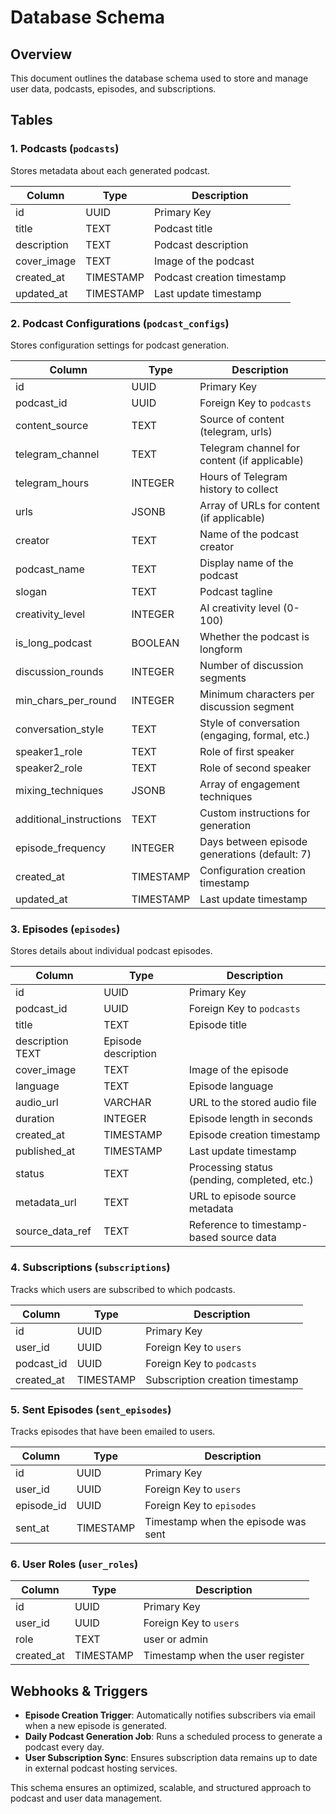 # Database Schema

## Overview
This document outlines the database schema used to store and manage user data, podcasts, episodes, and subscriptions.

## Tables

### 1. **Podcasts** (`podcasts`)
Stores metadata about each generated podcast.

| Column       | Type         | Description                       |
|-------------|------------|--------------------------------|
| id         | UUID       | Primary Key                     |
| title      | TEXT    | Podcast title                   |
| description | TEXT       | Podcast description             |
| cover_image   | TEXT    | Image of the podcast         |
| created_at | TIMESTAMP  | Podcast creation timestamp      |
| updated_at | TIMESTAMP  | Last update timestamp          |

### 2. **Podcast Configurations** (`podcast_configs`)
Stores configuration settings for podcast generation.

| Column                  | Type       | Description                                     |
|------------------------|------------|-------------------------------------------------|
| id                     | UUID       | Primary Key                                     |
| podcast_id             | UUID       | Foreign Key to `podcasts`                       |
| content_source         | TEXT       | Source of content (telegram, urls)              |
| telegram_channel       | TEXT       | Telegram channel for content (if applicable)    |
| telegram_hours         | INTEGER    | Hours of Telegram history to collect            |
| urls                   | JSONB      | Array of URLs for content (if applicable)       |
| creator                | TEXT       | Name of the podcast creator                     |
| podcast_name           | TEXT       | Display name of the podcast                     |
| slogan                 | TEXT       | Podcast tagline                                 |
| creativity_level       | INTEGER    | AI creativity level (0-100)                     |
| is_long_podcast        | BOOLEAN    | Whether the podcast is longform                 |
| discussion_rounds      | INTEGER    | Number of discussion segments                   |
| min_chars_per_round    | INTEGER    | Minimum characters per discussion segment       |
| conversation_style     | TEXT       | Style of conversation (engaging, formal, etc.)  |
| speaker1_role          | TEXT       | Role of first speaker                           |
| speaker2_role          | TEXT       | Role of second speaker                          |
| mixing_techniques      | JSONB      | Array of engagement techniques                  |
| additional_instructions| TEXT       | Custom instructions for generation              |
| episode_frequency      | INTEGER    | Days between episode generations (default: 7)   |
| created_at             | TIMESTAMP  | Configuration creation timestamp                |
| updated_at             | TIMESTAMP  | Last update timestamp                           |

### 3. **Episodes** (`episodes`)
Stores details about individual podcast episodes.

| Column       | Type         | Description                         |
|-------------|------------|---------------------------------|
| id         | UUID       | Primary Key                     |
| podcast_id | UUID       | Foreign Key to `podcasts`       |
| title      | TEXT       | Episode title                   |
| description   TEXT      | Episode description             |
| cover_image | TEXT      | Image of the episode            |
| language    |  TEXT     | Episode language                |
| audio_url  | VARCHAR    | URL to the stored audio file    |
| duration   | INTEGER    | Episode length in seconds       |
| created_at | TIMESTAMP  | Episode creation timestamp      |
| published_at | TIMESTAMP  | Last update timestamp          |
| status     | TEXT       | Processing status (pending, completed, etc.) |
| metadata_url | TEXT      | URL to episode source metadata   |
| source_data_ref | TEXT    | Reference to timestamp-based source data |

### 4. **Subscriptions** (`subscriptions`)
Tracks which users are subscribed to which podcasts.

| Column      | Type     | Description                           |
|------------|--------|----------------------------------|
| id        | UUID   | Primary Key                      |
| user_id   | UUID   | Foreign Key to `users`         |
| podcast_id | UUID   | Foreign Key to `podcasts`      |
| created_at | TIMESTAMP | Subscription creation timestamp |

### 5. **Sent Episodes** (`sent_episodes`)
Tracks episodes that have been emailed to users.

| Column       | Type     | Description                             |
|-------------|--------|----------------------------------|
| id         | UUID   | Primary Key                      |
| user_id    | UUID   | Foreign Key to `users`         |
| episode_id | UUID   | Foreign Key to `episodes`      |
| sent_at    | TIMESTAMP | Timestamp when the episode was sent |


### 6. **User Roles** (`user_roles`)

| Column       | Type     | Description                             |
|-------------|--------|----------------------------------|
| id         | UUID   | Primary Key                      |
| user_id    | UUID   | Foreign Key to `users`         |
| role | TEXT   | user or admin     |
| created_at    | TIMESTAMP | Timestamp when the user register |


## Webhooks & Triggers
- **Episode Creation Trigger**: Automatically notifies subscribers via email when a new episode is generated.
- **Daily Podcast Generation Job**: Runs a scheduled process to generate a podcast every day.
- **User Subscription Sync**: Ensures subscription data remains up to date in external podcast hosting services.

This schema ensures an optimized, scalable, and structured approach to podcast and user data management.
